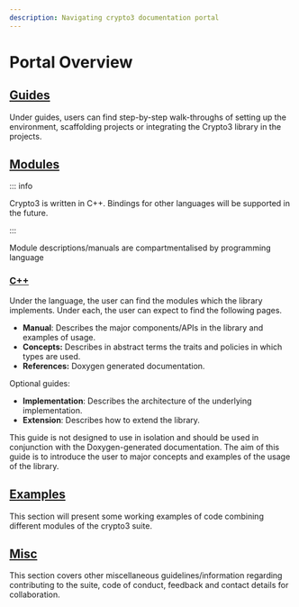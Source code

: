 ```yaml
---
description: Navigating crypto3 documentation portal
---
```


# Portal Overview

## [Guides](portal-overview#guides)

Under guides, users can find step-by-step walk-throughs of setting up the environment, scaffolding projects or integrating the Crypto3 library in the projects.

## [Modules](portal-overview#modules)

::: info

Crypto3 is written in C++. Bindings for other languages will be supported in the future.

:::

Module descriptions/manuals are compartmentalised by programming language

### [C++](portal-overview#c++)

Under the language, the user can find the modules which the library implements. Under each, the user can expect to find the following pages.

- **Manual**: Describes the major components/APIs in the library and examples of usage.
- **Concepts:** Describes in abstract terms the traits and policies in which types are used.
- **References:** Doxygen generated documentation.

Optional guides:

- **Implementation**: Describes the architecture of the underlying implementation.
- **Extension**: Describes how to extend the library.

This guide is not designed to use in isolation and should be used in conjunction with the Doxygen-generated documentation. The aim of this guide is to introduce the user to major concepts and examples of the usage of the library.

## [Examples](portal-overview#examples)

This section will present some working examples of code combining different modules of the crypto3 suite.

## [Misc](portal-overview#misc)

This section covers other miscellaneous guidelines/information regarding contributing to the suite, code of conduct, feedback and contact details for collaboration.
